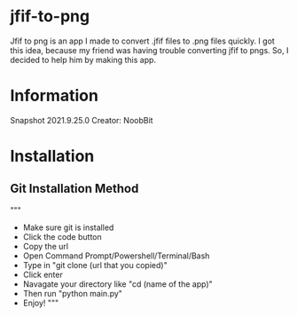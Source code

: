 # jfif-to-png
Jfif to png is an app I made to convert .jfif files to .png files quickly. I got this idea, because my friend was having trouble converting jfif to pngs. So, I decided to help him by making this app.

# Information
Snapshot 2021.9.25.0
Creator: NoobBit

# Installation
## Git Installation Method
"""
- Make sure git is installed
- Click the code button
- Copy the url
- Open Command Prompt/Powershell/Terminal/Bash 
- Type in "git clone (url that you copied)"
- Click enter
- Navagate your directory like "cd (name of the app)"
- Then run "python main.py"
- Enjoy!
"""
